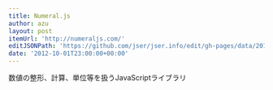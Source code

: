 ```yaml
---
title: Numeral.js
author: azu
layout: post
itemUrl: 'http://numeraljs.com/'
editJSONPath: 'https://github.com/jser/jser.info/edit/gh-pages/data/2012/10/index.json'
date: '2012-10-01T23:00:00+00:00'
---
```

数値の整形、計算、単位等を扱うJavaScriptライブラリ
